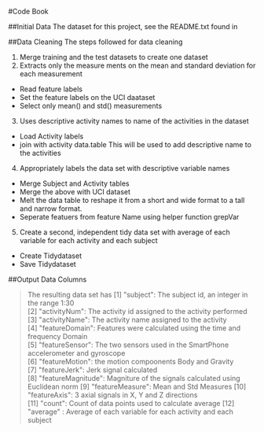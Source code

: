 #Code Book

##Initial Data
The dataset for this project, see the README.txt found in

##Data Cleaning
The steps followed for data cleaning
1. Merge training and the test datasets to create one dataset
2. Extracts only the measure ments on the mean and standard deviation for each measurement
  - Read feature labels
  - Set the feature labels on the UCI daataset
  - Select only mean() and std() measurements
3. Uses descriptive activity names to name of the activities in the dataset
  - Load Activity labels
  - join with activity data.table 
  This will be used to add descriptive name to the activities
4. Appropriately labels the data set with descriptive variable names
  - Merge Subject and Activity tables
  - Merge the above with UCI dataset
  - Melt the data table to reshape it from a short and wide format to a tall and narrow format.
  - Seperate featuers from feature Name using helper function grepVar

5. Create a second, independent tidy data set with average of each variable for each activity and each subject
  - Create Tidydataset
  - Save Tidydataset

##Output Data Columns

> The resulting data set has 
[1] "subject": The subject id, an integer in the range 1:30          
[2] "activityNum": The activity id assigned to the activity performed      
[3] "activityName": The activity name assigned to the activity     
[4] "featureDomain": Features were calculated using the time and frequency Domain    
[5] "featureSensor": The two sensors used in the SmartPhone accelerometer and gyroscope   
[6] "featureMotion": the motion compoonents Body and Gravity    
[7] "featureJerk":    Jerk signal calculated   
[8] "featureMagnitude": Magniture of the signals calculated using Euclidean norm 
[9] "featureMeasure": Mean and Std Measures
[10] "featureAxis": 3 axial signals in X, Y and Z directions    
[11] "count":            Count of data points used to calculate average
[12] "average" :    Average of each variable for each activity and each subject

